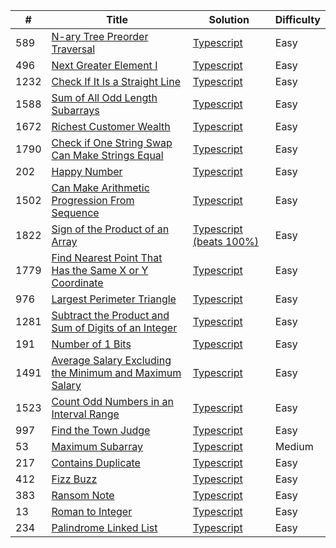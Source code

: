 | #    | Title                                                                                                                                             | Solution                                                                                                                                        | Difficulty |
| ---- | ------------------------------------------------------------------------------------------------------------------------------------------------- | ----------------------------------------------------------------------------------------------------------------------------------------------- | ---------- |
| 589  | [N-ary Tree Preorder Traversal](https://leetcode.com/problems/n-ary-tree-preorder-traversal/)                                                     | [Typescript](https://github.com/tthomasagg/leetcode/blob/main/typescript/589-n-ary-tree-preorder-traversal/index.ts)                            | Easy       |
| 496  | [Next Greater Element I](https://leetcode.com/problems/next-greater-element-i/)                                                                   | [Typescript](https://github.com/tthomasagg/leetcode/blob/main/typescript/496-next-greater-element-i/index.ts)                                   | Easy       |
| 1232 | [Check If It Is a Straight Line](https://leetcode.com/problems/check-if-it-is-a-straight-line/)                                                   | [Typescript](https://github.com/tthomasagg/leetcode/blob/main/typescript/1232-check-if-it-is-a-straight-line/index.ts)                          | Easy       |
| 1588 | [Sum of All Odd Length Subarrays](https://leetcode.com/problems/sum-of-all-odd-length-subarrays/)                                                 | [Typescript](https://github.com/tthomasagg/leetcode/blob/main/typescript/1588-sum-of-all-odd-length-subarrays/index.ts)                         | Easy       |
| 1672 | [Richest Customer Wealth](https://leetcode.com/problems/richest-customer-wealth/)                                                                 | [Typescript](https://github.com/tthomasagg/leetcode/blob/main/typescript/1672-richest-customer-wealth/index.ts)                                 | Easy       |
| 1790 | [Check if One String Swap Can Make Strings Equal](https://leetcode.com/problems/check-if-one-string-swap-can-make-strings-equal/)                 | [Typescript](https://github.com/tthomasagg/leetcode/blob/main/typescript/1790-check-if-one-string-swap-can-make-strings-equal/index.ts)         | Easy       |
| 202  | [Happy Number](https://leetcode.com/problems/happy-number/)                                                                                       | [Typescript](https://github.com/tthomasagg/leetcode/blob/main/typescript/202-happy-number/index.ts)                                             | Easy       |
| 1502 | [Can Make Arithmetic Progression From Sequence](https://leetcode.com/problems/can-make-arithmetic-progression-from-sequence/)                     | [Typescript](https://github.com/tthomasagg/leetcode/blob/main/typescript/1502-can-make-arithmetic-progression-from-sequence/index.ts)           | Easy       |
| 1822 | [Sign of the Product of an Array](https://leetcode.com/problems/sign-of-the-product-of-an-array/)                                                 | [Typescript (beats 100%)](https://github.com/tthomasagg/leetcode/blob/main/typescript/1822-sign-of-the-product-of-an-array/index.ts)            | Easy       |
| 1779 | [Find Nearest Point That Has the Same X or Y Coordinate](https://leetcode.com/problems/find-nearest-point-that-has-the-same-x-or-y-coordinate/)   | [Typescript](https://github.com/tthomasagg/leetcode/blob/main/typescript/1779-find-nearest-point-that-has-the-same-x-or-y-coordinate/index.ts)  | Easy       |
| 976  | [Largest Perimeter Triangle](https://leetcode.com/problems/largest-perimeter-triangle/)                                                           | [Typescript](https://github.com/tthomasagg/leetcode/blob/main/typescript/976-largest-perimeter-triangle/index.ts)                               | Easy       |
| 1281 | [Subtract the Product and Sum of Digits of an Integer](https://leetcode.com/problems/subtract-the-product-and-sum-of-digits-of-an-integer/)       | [Typescript](https://github.com/tthomasagg/leetcode/blob/main/typescript/1281-subtract-the-product-and-sum-of-digits-of-an-integer/index.ts)    | Easy       |
| 191  | [Number of 1 Bits](https://leetcode.com/problems/number-of-1-bits/)                                                                               | [Typescript](https://github.com/tthomasagg/leetcode/blob/main/typescript/191-number-of-1-bits/index.ts)                                         | Easy       |
| 1491 | [Average Salary Excluding the Minimum and Maximum Salary](https://leetcode.com/problems/average-salary-excluding-the-minimum-and-maximum-salary/) | [Typescript](https://github.com/tthomasagg/leetcode/blob/main/typescript/1491-average-salary-excluding-the-minimum-and-maximum-salary/index.ts) | Easy       |
| 1523 | [Count Odd Numbers in an Interval Range](https://leetcode.com/problems/count-odd-numbers-in-an-interval-range/)                                   | [Typescript](https://github.com/tthomasagg/leetcode/blob/main/typescript/1523-count-odd-numbers-in-an-interval-range/index.ts)                  | Easy       |
| 997  | [Find the Town Judge](https://leetcode.com/problems/find-the-town-judge/)                                                                         | [Typescript](https://github.com/tthomasagg/leetcode/blob/main/typescript/997-find-the-town-judge/index.ts)                                      | Easy       |
| 53   | [Maximum Subarray](https://leetcode.com/problems/maximum-subarray/)                                                                               | [Typescript](https://github.com/tthomasagg/leetcode/blob/main/typescript/53-maximum-subarray/index.ts)                                          | Medium     |
| 217  | [Contains Duplicate](https://leetcode.com/problems/contains-duplicate/)                                                                           | [Typescript](https://github.com/tthomasagg/leetcode/blob/main/typescript/217-contains-duplicate/index.ts)                                       | Easy       |
| 412  | [Fizz Buzz](https://leetcode.com/problems/fizz-buzz/)                                                                                             | [Typescript](https://github.com/tthomasagg/leetcode/blob/main/typescript/412-fizz-buzz/index.ts)                                                | Easy       |
| 383  | [Ransom Note](https://leetcode.com/problems/ransom-note/)                                                                                         | [Typescript](https://github.com/tthomasagg/leetcode/blob/main/typescript/383-ransom-note/index.ts)                                              | Easy       |
| 13   | [Roman to Integer](https://leetcode.com/problems/roman-to-integer/)                                                                               | [Typescript](https://github.com/tthomasagg/leetcode/blob/main/typescript/13-roman-to-integer/index.ts)                                          | Easy       |
| 234  | [Palindrome Linked List](https://leetcode.com/problems/palindrome-linked-list/)                                                                   | [Typescript](https://github.com/tthomasagg/leetcode/blob/main/typescript/234-palindrome-linked-list/index.ts)                                   | Easy       |
